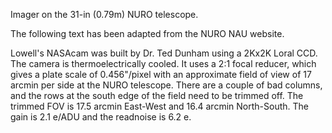 Imager on the 31-in (0.79m) NURO telescope.

The following text has been adapted from the NURO NAU website.

Lowell's NASAcam was built by Dr. Ted Dunham using a 2Kx2K Loral CCD. The camera is
thermoelectrically cooled. It uses a 2:1 focal reducer, which gives a plate scale of
0.456"/pixel with an approximate field of view of 17 arcmin per side at the NURO
telescope. There are a couple of bad columns, and the rows at the south edge of the
field need to be trimmed off. The trimmed FOV is 17.5 arcmin East-West and 16.4
arcmin North-South. The gain is 2.1 e/ADU and the readnoise is 6.2 e.